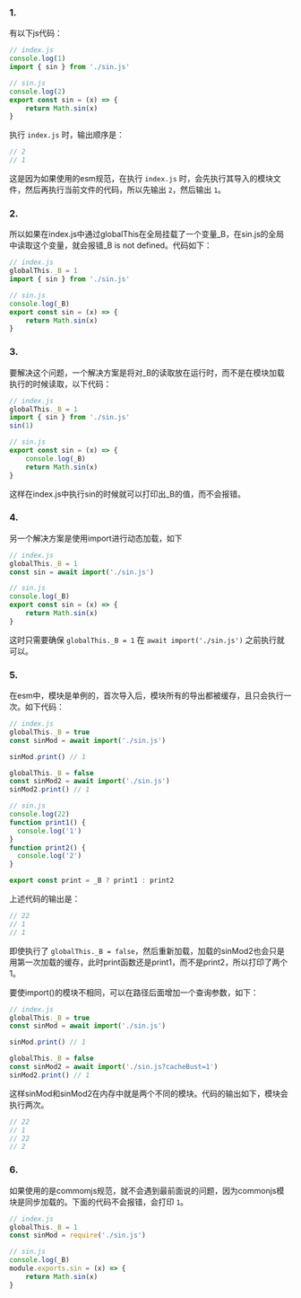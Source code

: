 ### 1.

有以下js代码：

```javascript
// index.js
console.log(1)
import { sin } from './sin.js'
```

```javascript
// sin.js
console.log(2)
export const sin = (x) => {
    return Math.sin(x)
}
```

执行 `index.js` 时，输出顺序是：

```javascript
// 2
// 1
```

这是因为如果使用的esm规范，在执行 `index.js` 时，会先执行其导入的模块文件，然后再执行当前文件的代码，所以先输出 `2`，然后输出 `1`。

### 2.

所以如果在index.js中通过globalThis在全局挂载了一个变量\_B，在sin.js的全局中读取这个变量，就会报错\_B is not defined。代码如下：

```javascript
// index.js
globalThis._B = 1
import { sin } from './sin.js'
```

```javascript
// sin.js
console.log(_B)
export const sin = (x) => {
    return Math.sin(x)
}
```

### 3.

要解决这个问题，一个解决方案是将对\_B的读取放在运行时，而不是在模块加载执行的时候读取，以下代码：

```javascript
// index.js
globalThis._B = 1
import { sin } from './sin.js'
sin(1)
```

```javascript
// sin.js
export const sin = (x) => {
    console.log(_B)
    return Math.sin(x)
}
```

这样在index.js中执行sin的时候就可以打印出\_B的值，而不会报错。

### 4.

另一个解决方案是使用import进行动态加载，如下

```javascript
// index.js
globalThis._B = 1
const sin = await import('./sin.js')
```

```javascript
// sin.js
console.log(_B)
export const sin = (x) => {
    return Math.sin(x)
}
```

这时只需要确保 `globalThis._B = 1` 在 `await import('./sin.js')` 之前执行就可以。

### 5.

在esm中，模块是单例的，首次导入后，模块所有的导出都被缓存，且只会执行一次。如下代码：

```javascript
// index.js
globalThis._B = true
const sinMod = await import('./sin.js')

sinMod.print() // 1

globalThis._B = false
const sinMod2 = await import('./sin.js')
sinMod2.print() // 1
```

```javascript
// sin.js
console.log(22)
function print1() {
  console.log('1')
}
function print2() {
  console.log('2')
}

export const print = _B ? print1 : print2
```

上述代码的输出是：

```javascript
// 22
// 1
// 1
```

即使执行了 `globalThis._B = false`，然后重新加载，加载的sinMod2也会只是用第一次加载的缓存，此时print函数还是print1，而不是print2，所以打印了两个1。

要使import()的模块不相同，可以在路径后面增加一个查询参数，如下：

```javascript
// index.js
globalThis._B = true
const sinMod = await import('./sin.js')

sinMod.print() // 1

globalThis._B = false
const sinMod2 = await import('./sin.js?cacheBust=1')
sinMod2.print() // 1
```

这样sinMod和sinMod2在内存中就是两个不同的模块。代码的输出如下，模块会执行两次。

```javascript
// 22
// 1
// 22
// 2
```

### 6.

如果使用的是commomjs规范，就不会遇到最前面说的问题，因为commonjs模块是同步加载的。下面的代码不会报错，会打印 `1`。

```javascript
// index.js
globalThis._B = 1
const sinMod = require('./sin.js')
```

```javascript
// sin.js
console.log(_B)
module.exports.sin = (x) => {
    return Math.sin(x)
}
```

